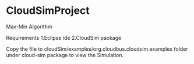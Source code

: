 # CloudSimProject

Max-Min Algorithm

Requirements
1.Eclipse ide
2.CloudSim package

Copy the file to cloudSim/examples/org.cloudbus.cloudsim.examples folder under cloud-sim package to view the Simulation.
